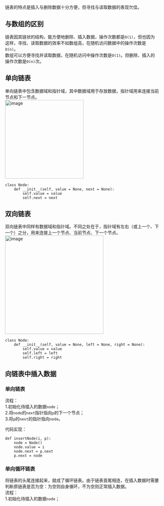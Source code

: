链表的特点是插入与删除数据十分方便，但寻找与读取数据的表现欠佳。  
## 与数组的区别
链表因其链状的结构，能方便地删除、插入数据，操作次数都是`O(1)`，但也因为这样，寻找、读取数据的效率不如数组高，在随机访问数据中的操作次数是`O(n)`。  
数组可以方便寻找并读取数据，在随机访问中操作次数是`O(1)`。但删除、插入的操作次数是`O(n)`次。  

## 单向链表
单向链表中包含数据域和指针域，其中数据域用于存放数据，指针域用来连接当前节点和下一节点。  
<img width="257" alt="image" src="https://github.com/EnvyChen3/Evolution/assets/70465580/42270911-f6f7-48e6-8dc0-e10735418bbe">
```
class Node:
    def __init__(self, value = None, next = None): 
        self.value = value
        self.next = next
```

## 双向链表
双向链表中同样有数据域和指针域。不同之处在于，指针域有左右（或上一个、下一个）之分，用来连接上一个节点、当前节点、下一个节点。  
<img width="322" alt="image" src="https://github.com/EnvyChen3/Evolution/assets/70465580/0f014918-9cec-44c0-801d-8fced0810499">
```
class Node:
    def __init__(self, value = None, left = None, right = None): 
        self.value = value
        self.left = left
        self.right = right
```

## 向链表中插入数据
### 单向链表
流程：  
1.初始化待插入的数据`node`；  
2.将`node`的`next`指针指向`p`的下一个节点；  
3.将`p`的`next`的指针指向`node`。  

代码实现：
```
def insertNode(i, p):
    node = Node()
    node.value = i
    node.next = p.next
    p.next = node
```

### 单向循环链表
将链表的头尾连接起来，就成了循环链表。由于链表首尾相连，在插入数据时需要判断原链表是否为空：为空则自身循环，不为空则正常插入数据。  
流程：  
1.初始化待插入的数据`node`；



